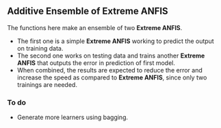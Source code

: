 ## Additive Ensemble of Extreme ANFIS

The functions here make an ensemble of two **Extreme ANFIS**.

- The first one is a simple **Extreme ANFIS** working to predict the output on training data.
- The second one works on testing data and trains another **Extreme ANFIS** that outputs the error in prediction of first model.
- When combined, the results are expected to reduce the error and increase the speed as compared to **Extreme ANFIS**, since only two trainings are needed.

### To do

- Generate more learners using bagging.

